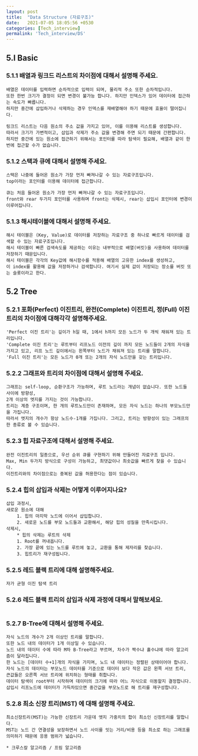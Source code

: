 ```yaml
---
layout: post
title:  "Data Structure (자료구조)"
date:   2021-07-05 18:05:56 +0530
categories: [Tech_interview]
permalink: 'Tech_interview/DS'
---
```

## 5.l Basic
### 5.1.1 배열과 링크드 리스트의 차이점에 대해서 설명해 주세요.
```
배열은 데이터를 입력하면 순차적으로 입력이 되며, 물리적 주소 또한 순차적입니다. 
또한 한번 크기가 결정이 되면 변경이 불가능 합니다. 하지만 인덱스가 있어 데이터에 접근하는 속도가 빠릅니다. 
하지만 중간에 삽입하거나 삭제하는 경우 인덱스를 재배열해야 하기 때문에 효율이 떨어집니다.

링크드 리스트는 다음 원소의 주소 값을 가지고 있어, 이를 이용해 리스트를 생성합니다. 
따라서 크기가 가변적이고, 삽입과 삭제가 주소 값을 변경해 주면 되기 때문에 간편합니다.
하지만 중간에 있는 원소에 접근하기 위해서는 포인터를 따라 탐색이 필요해, 배열과 같이 한번에 접근할 수가 없습니다.
```
### 5.1.2 스택과 큐에 대해서 설명해 주세요.
```
스택은 나중에 들어온 원소가 가장 먼저 빠져나갈 수 있는 자료구조입니다.
top이라는 포인터를 이용해 데이터에 접근합니다.

큐는 처음 들어온 원소가 가장 먼저 빠져나갈 수 있는 자료구조입니다. 
front와 rear 두가지 포인터를 사용하며 front는 삭제시, rear는 삽입시 포인터에 변경이 이루어집니다.
```
### 5.1.3 해시테이블에 대해서 설명해 주세요.
```
해시 테이블은 (Key, Value)로 데이터를 저장하는 자료구조 중 하나로 빠르게 데이터를 검색할 수 있는 자료구조입니다. 
해시 테이블이 빠른 검색속도를 제공하는 이유는 내부적으로 배열(버킷)을 사용하여 데이터를 저장하기 때문입니다.
해시 테이블은 각각의 Key값에 해시함수를 적용해 배열의 고유한 index를 생성하고, 
이 index를 활용해 값을 저장하거나 검색합니다. 여기서 실제 값이 저장되는 장소를 버킷 또는 슬롯이라고 한다.
```
## 5.2 Tree
### 5.2.1 포화(Perfect) 이진트리, 완전(Complete) 이진트리, 정(Full) 이진트리의 차이점에 대해각각 설명해주세요.
```
'Perfect 이진 트리'는 깊이가 h일 때, 1에서 h까지 모든 노드가 두 개씩 채워져 있는 트리입니다.
'Complete 이진 트리'는 루트부터 리프노드 이전의 깊이 까지 모든 노드들이 2개의 자식을 가지고 있고, 리프 노드 깊이에서는 왼쪽부터 노드가 채워져 있는 트리를 말합니다.
'Full 이진 트리'는 모든 노드가 0개 또는 2개의 자식 노드만을 갖는 트리입니다.
```
### 5.2.2 그래프와 트리의 차이점에 대해서 설명해 주세요.
```
그래프는 self-loop, 순환구조가 가능하며, 루트 노드라는 개념이 없습니다. 또한 노드들 사이에 방향성, 
2개 이상의 엣지를 가지는 것이 가능합니다.
트리는 계층 구조이며, 한 개의 루트노드만이 존재하며, 모든 자식 노드는 하나의 부모노드만을 가집니다. 
따라서 엣지의 개수가 항상 노드수-1개를 가집니다. 그리고, 트리는 방향성이 있는 그래프의 한 종류로 볼 수 있습니다.
```
### 5.2.3 힙 자료구조에 대해서 설명해 주세요.
```
완전 이진트리의 일종으로, 우선 순위 큐를 구현하기 위해 만들어진 자료구조 입니다.
Max, Min 두가지 방식으로 구성이 가능하고, 최댓값이나 최솟값을 빠르게 찾을 수 있습니다.
이진트리와의 차이점으로는 중복된 값을 허용한다는 점이 있습니다.
```
### 5.2.4 힙의 삽입과 삭제는 어떻게 이루어지나요?
```
삽입 과정시, 
새로운 원소에 대해
    1. 힙의 마지막 노드에 이어서 삽입합니다.
    2. 새로운 노드를 부모 노드들과 교환해서, 해당 힙의 성질을 만족시킵니다.
삭제시,
    * 힙의 삭제는 루트의 삭제
    1. Root를 꺼내옵니다.
    2. 가장 끝에 있는 노드를 루트에 놓고, 교환을 통해 제자리를 찾습니다.
    3. 힙트리가 재구성됩니다.
```
### 5.2.5 레드 블랙 트리에 대해 설명해주세요.
```
자가 균형 이진 탐색 트리
```
### 5.2.6 레드 블랙 트리의 삽입과 삭제 과정에 대해서 말해보세요.
```

```
### 5.2.7 B-Tree에 대해서 설명해 주세요.
```
자식 노드의 개수가 2개 이상인 트리를 말합니다. 
또한 노드 내의 데이터가 1개 이상일 수 있습니다. 
노드 내의 데이터 수에 따라 M차 B-Tree라고 부르며, 차수가 짝수냐 홀수냐에 따라 알고리즘이 달라집니다.
한 노드는 [데이터 수+1]개의 자식을 가지며, 노드 내 데이터는 정렬된 상태이어야 합니다.
자식 노드의 데이터는 부모노드 데이터를 기준으로 데이터 보다 작은 값은 왼쪽 서브 트리,
큰값들은 오른쪽 서브 트리에 위치하는 형태를 취합니다.
데이터 탐색이 root부터 시작하며 데이터의 크기에 따라 어느 자식으로 이동할지 결정합니다.
삽입시 리프노드에 데이터가 가득차있으면 중간값을 부모노드로 해 트리를 재구성합니다.
```
### 5.2.8 최소 신장 트리(MST) 에 대해 설명해 주세요.
```
최소신장트리(MST)는 가능한 신장트리 가운데 엣지 가중치의 합이 최소인 신장트리를 말합니다. 
MST는 노드 간 연결성을 보장하면서 노드 사이를 잇는 거리/비용 등을 최소로 하는 그래프를 의미하기 때문에 응용 범위가 넓습니다.

* 크루스칼 알고리즘 / 프림 알고리즘
```
